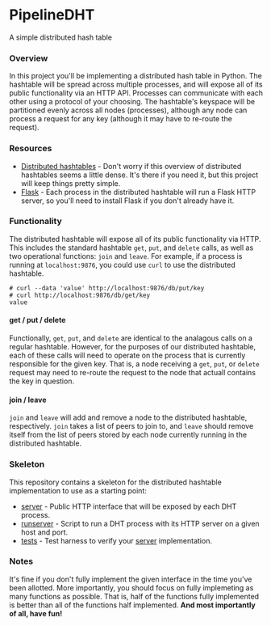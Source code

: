 # PipelineDHT
A simple distributed hash table

### Overview

In this project you'll be implementing a distributed hash table in Python. The hashtable will be spread across
multiple processes, and will expose all of its public functionality via an HTTP API. Processes can communicate with
each other using a protocol of your choosing. The hashtable's keyspace will be partitioned evenly across all nodes (processes), although any
node can process a request for any key (although it may have to re-route the request).

### Resources

* [Distributed hashtables](http://en.wikipedia.org/wiki/Distributed_hash_table) - Don't worry if this overview of distributed hashtables seems a little dense. It's there if you need it, but this project will keep things pretty simple.
* [Flask](http://flask.pocoo.org/docs/0.10) - Each process in the distributed hashtable will run a Flask HTTP server, so you'll need to install Flask if you don't already have it.

### Functionality

The distributed hashtable will expose all of its public functionality via HTTP. This includes the standard hashtable `get`, `put`, and `delete` calls, as well as two operational functions: `join` and `leave`. For example, if a process is running at `localhost:9876`, you could use `curl` to use the distributed hashtable.

    # curl --data 'value' http://localhost:9876/db/put/key
    # curl http://localhost:9876/db/get/key
    value
    
#### get / put / delete

Functionally, `get`, `put`, and `delete` are identical to the analagous calls on a regular hashtable. However, for the purposes of our distributed hashtable, each of these calls will need to operate on the process that is currently responsible for the given key. That is, a node receiving a `get`, `put`, or `delete` request may need to re-route the request to the node that actuall contains the key in question.

#### join / leave

`join` and `leave` will add and remove a node to the distributed hashtable, respectively. `join` takes a list of peers to join to, and `leave` should remove itself from the list of peers stored by each node currently running in the distributed hashtable.

### Skeleton

This repository contains a skeleton for the distributed hashtable implementation to use as a starting point:

* [server](https://github.com/pipelinedb/pipelinedht/blob/master/dht/server.py) - Public HTTP interface that will be exposed by each DHT process.
* [runserver](https://github.com/pipelinedb/pipelinedht/blob/master/runserver.py) - Script to run a DHT process with its HTTP server on a given host and port.
* [tests](https://github.com/pipelinedb/pipelinedht/tree/master/tests) - Test harness to verify your [server](https://github.com/pipelinedb/pipelinedht/blob/master/dht/server.py) implementation. 

### Notes

It's fine if you don't fully implement the given interface in the time you've been allotted. More importantly, you should focus on fully implemeting as many functions as possible. That is, half of the functions fully implemented is better than all of the functions half implemented. **And most importantly of all, have fun!**
